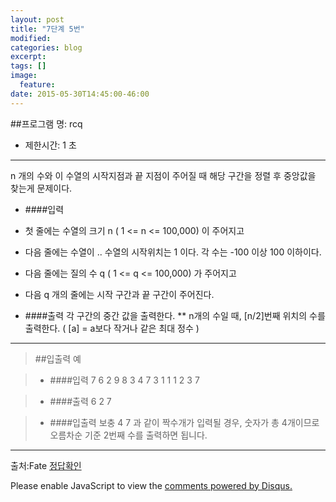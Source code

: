 ```yaml
---
layout: post
title: "7단계 5번"
modified:
categories: blog
excerpt:
tags: []
image:
  feature:
date: 2015-05-30T14:45:00-46:00
---
```


##프로그램 명: rcq
- 제한시간: 1 초

----------------------
n 개의 수와 이 수열의 시작지점과 끝 지점이 주어질 때 해당 구간을 정렬 후 중앙값을 찾는게 문제이다.


- ####입력

- 첫 줄에는 수열의 크기 n ( 1 <= n <= 100,000) 이 주어지고
- 다음 줄에는 수열이 .. 수열의 시작위치는 1 이다. 각 수는 -100 이상 100 이하이다.
- 다음 줄에는 질의 수 q ( 1 <= q <= 100,000) 가 주어지고
- 다음 q 개의 줄에는 시작 구간과 끝 구간이 주어진다.


- ####출력
각 구간의 중간 값을 출력한다.
** n개의 수일 때, [n/2]번째 위치의 수를 출력한다. ( [a] = a보다 작거나 같은 최대 정수 )

---------
> ##입출력 예


>- ####입력
7
6 2 9 8 3 4 7
3
1 1
1 2
3 7



>- ####출력
6
2
7


>- ####입출력 보충
4 7 과 같이 짝수개가 입력될 경우, 숫자가 총 4개이므로
오름차순 기준 2번째 수를 출력하면 됩니다.

---------------
출처:Fate
[정답확인]

[정답확인]:http://183.106.113.109/judgeonline/showmessage.php?pname=rcq
[jekyll-gh]: https://github.com/jekyll/jekyll
[jekyll]:    http://jekyllrb.com

<div id="disqus_thread"></div>
<script type="text/javascript">
    /* * * CONFIGURATION VARIABLES * * */
    var disqus_shortname = 'junyoung0225';
    
    /* * * DON'T EDIT BELOW THIS LINE * * */
    (function() {
        var dsq = document.createElement('script'); dsq.type = 'text/javascript'; dsq.async = true;
        dsq.src = '//' + disqus_shortname + '.disqus.com/embed.js';
        (document.getElementsByTagName('head')[0] || document.getElementsByTagName('body')[0]).appendChild(dsq);
    })();
</script>
<noscript>Please enable JavaScript to view the <a href="https://disqus.com/?ref_noscript" rel="nofollow">comments powered by Disqus.</a></noscript>
